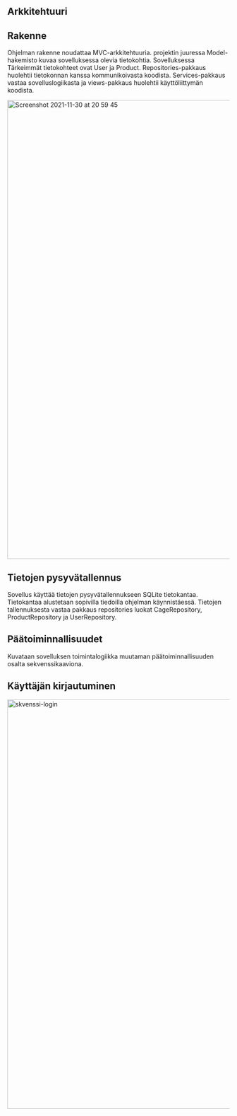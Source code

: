 ## Arkkitehtuuri
## Rakenne

Ohjelman rakenne noudattaa MVC-arkkitehtuuria. projektin juuressa
Model-hakemisto kuvaa sovelluksessa olevia tietokohtia. Sovelluksessa
Tärkeimmät tietokohteet ovat User ja Product. Repositories-pakkaus
huolehtii tietokonnan kanssa kommunikoivasta koodista. Services-pakkaus
vastaa sovelluslogiikasta ja views-pakkaus huolehtii käyttöliittymän
koodista.

<img width="1038" alt="Screenshot 2021-11-30 at 20 59 45" src="https://user-images.githubusercontent.com/65080068/144111478-62d31fd6-8ea7-4355-83a1-1952a8a09888.png">



## Tietojen pysyvätallennus
Sovellus käyttää tietojen pysyvätallennukseen SQLite tietokantaa.
Tietokantaa alustetaan sopivilla tiedoilla ohjelman käynnistäessä.
Tietojen tallennuksesta vastaa pakkaus repositories luokat CageRepository,
ProductRepository ja UserRepository.


## Päätoiminnallisuudet
Kuvataan sovelluksen toimintalogiikka muutaman päätoiminnallisuuden osalta sekvenssikaaviona.

  ## Käyttäjän kirjautuminen
 
 <img width="926" alt="skvenssi-login" src="https://user-images.githubusercontent.com/65080068/145084071-f0a3577a-45bf-4e38-9643-97653bae087d.png">
